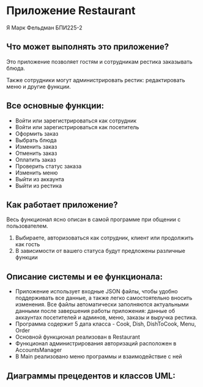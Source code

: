 # Приложение Restaurant

Я Марк Фельдман БПИ225-2

## Что может выполнять это приложение?
Это приложение позволяет гостям и сотрудникам рестика заказывать блюда.


Также сотрудники могут администрировать рестик: редактировать меню и другие функции.

## Все основные функции:
- Войти или зарегистрироваться как сотрудник
- Войти или зарегистрироваться как посетитель
- Оформить заказ
- Выбрать блюда
- Изменить заказ
- Отменить заказ
- Оплатить заказ
- Проверить статус заказа
- Изменить меню
- Выйти из аккаунта
- Выйти из рестика

## Как работает приложение?
Весь функционал ясно описан в самой программе при общении с пользователем.
1. Выбираете, авторизоваться как сотрудник, клиент или продолжить как гость
2. В зависимости от вашего статуса будут предложены различные функции

## Описание системы и ее функционала:
- Приложение использует входные JSON файлы, чтобы удобно поддерживать все данные, а также легко самостоятельно вносить изменения. Все файлы автоматически заполняются актуальными данными после завершения работы приложения: данные об аккаунтах посетителей и админов, меню, заказы и выручка рестика.
- Программа содержит 5 дата класса - Cook, Dish, DishToCook, Menu, Order
- Основной функционал реализован в Restaurant
- Функционал администрирования авторизаций расположен в AccountsManager
- В Main реализовано меню программы и взаимодействие с ней

## Диаграммы прецедентов и классов UML:
